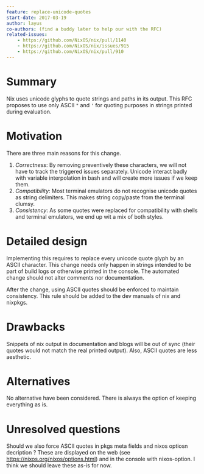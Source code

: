 ```yaml
---
feature: replace-unicode-quotes
start-date: 2017-03-19
author: layus
co-authors: (find a buddy later to help our with the RFC)
related-issues:
    - https://github.com/NixOS/nix/pull/1140
    - https://github.com/NixOS/nix/issues/915
    - https://github.com/NixOS/nix/pull/910
---
```


# Summary
[summary]: #summary

Nix uses unicode glyphs to quote strings and paths in its output.
This RFC proposes to use only ASCII `"` and `'` for quoting purposes in strings
printed during evaluation.

# Motivation
[motivation]: #motivation

There are three main reasons for this change.

1. _Correctness_: By removing preventively these characters, we will not have
   to track the triggered issues separately. Unicode interact badly with
   variable interpolation in bash and will create more issues if we keep them.
2. _Compatibility_: Most terminal emulators do not recognise unicode quotes as
   string delimiters. This makes string copy/paste from the terminal clumsy.
3. _Consistency_: As some quotes were replaced for compatibility with shells and
   terminal emulators, we end up wit a mix of both styles.

# Detailed design
[design]: #detailed-design

Implementing this requires to replace every unicode quote glyph by an ASCII
character. This change needs only happen in strings intended to be part of
build logs or otherwise printed in the console. The automated change should not
alter comments nor documentation.

After the change, using ASCII quotes should be enforced to maintain
consistency. This rule should be added to the dev manuals of nix and nixpkgs.

# Drawbacks
[drawbacks]: #drawbacks

Snippets of nix output in documentation and blogs will be out of sync (their
quotes would not match the real printed output).
Also, ASCII quotes are less aesthetic.

# Alternatives
[alternatives]: #alternatives

No alternative have been considered.
There is always the option of keeping everything as is.

# Unresolved questions
[unresolved]: #unresolved-questions

Should we also force ASCII quotes in pkgs meta fields and nixos optiosn decription ?
These are displayed on the web (see https://nixos.org/nixos/options.html) and in the console
with nixos-option.
I think we should leave these as-is for now.


